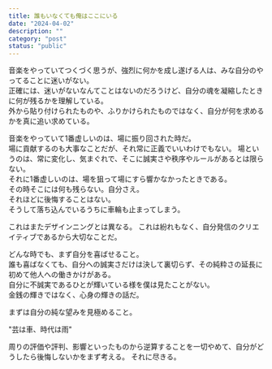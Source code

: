 ```yaml
---
title: 誰もいなくても俺はここにいる
date: "2024-04-02"
description: ""
category: "post"
status: "public"
---
```


音楽をやっていてつくづく思うが、強烈に何かを成し遂げる人は、みな自分のやってることに迷いがない。  
正確には、迷いがないなんてことはないのだろうけど、自分の魂を凝縮したときに何が残るかを理解している。  
外から貼り付けられたものや、ふりかけられたものではなく、自分が何を求めるかを真に追い求めている。  
  
音楽をやっていて1番虚しいのは、場に振り回された時だ。  
場に貢献するのも大事なことだが、それ常に正義でいいわけでもない。
場というのは、常に変化し、気まぐれで、そこに誠実さや秩序やルールがあるとは限らない。  
それに1番虚しいのは、場を狙って場にすら響かなかったときである。  
その時そこには何も残らない。自分さえ。  
それほどに後悔することはない。  
そうして落ち込んでいるうちに車輪も止まってしまう。

これはまたデザインニングとは異なる。
これは紛れもなく、自分発信のクリエイティブであるから大切なことだ。
  
どんな時でも、まず自分を喜ばせること。  
誰も喜ばなくても、自分への誠実さだけは決して裏切らず、その純粋さの延長に初めて他人への働きかけがある。  
自分に不誠実であるひとが輝いている様を僕は見たことがない。  
金銭の輝きではなく、心身の輝きの話だ。
  
まずは自分の純な望みを見極めること。  
  
"芸は車、時代は雨"
  
周りの評価や評判、影響といったものから逆算することを一切やめて、自分がどうしたら後悔しないかをまず考える。
それに尽きる。  
  
